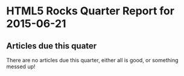 HTML5 Rocks Quarter Report for 2015-06-21
=========================================

Articles due this quater
------------------------

There are no articles due this quarter, either all is good, or something messed up!

